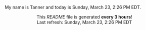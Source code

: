 My name is Tanner and today is Sunday, March 23, 2:26 PM EDT.

<p align="center">This <i>README</i> file is generated <b>every 3 hours</b>!</br>Last refresh: Sunday, March 23, 2:26 PM EDT<br /></p>
